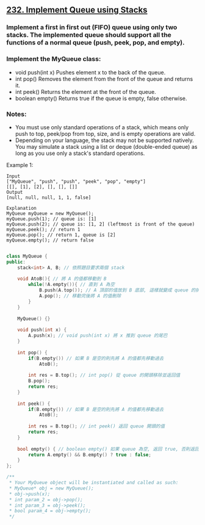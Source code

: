 ## [232. Implement Queue using Stacks](https://leetcode.com/problems/implement-queue-using-stacks/)


### Implement a first in first out (FIFO) queue using only two stacks. The implemented queue should support all the functions of a normal queue (push, peek, pop, and empty).

### Implement the MyQueue class:
 * void push(int x) Pushes element x to the back of the queue.
 * int pop() Removes the element from the front of the queue and returns it.
 * int peek() Returns the element at the front of the queue.
 * boolean empty() Returns true if the queue is empty, false otherwise.

### Notes:
 * You must use only standard operations of a stack, which means only push to top, peek/pop from top, size, and is empty operations are valid.
 * Depending on your language, the stack may not be supported natively. You may simulate a stack using a list or deque (double-ended queue) as long as you use only a stack's standard operations.
 
 
 Example 1:
```
Input
["MyQueue", "push", "push", "peek", "pop", "empty"]
[[], [1], [2], [], [], []]
Output
[null, null, null, 1, 1, false]

Explanation
MyQueue myQueue = new MyQueue();
myQueue.push(1); // queue is: [1]
myQueue.push(2); // queue is: [1, 2] (leftmost is front of the queue)
myQueue.peek(); // return 1
myQueue.pop(); // return 1, queue is [2]
myQueue.empty(); // return false
```


```c++

class MyQueue {
public:
    stack<int> A, B; // 依照題目要求兩個 stack
    
    void AtoB(){ // 將 A 的值都移動到 B
        while(!A.empty()){ // 直到 A 為空
            B.push(A.top()); // A 頂部的值放到 B 底部, 這樣就變成 queue 的排法了
            A.pop(); // 移動完後將 A 的值刪除
        }
    }
    
    MyQueue() {}
    
    void push(int x) {
        A.push(x); // void push(int x) 將 x 推到 queue 的尾巴
    }
    
    int pop() {
        if(B.empty()) // 如果 B 是空的則先將 A 的值都先移動過去
            AtoB();
        
        int res = B.top(); // int pop() 從 queue 的開頭移除並返回值
        B.pop();
        return res;
    }
    
    int peek() {
        if(B.empty()) // 如果 B 是空的則先將 A 的值都先移動過去
            AtoB();
        
        int res = B.top(); // int peek() 返回 queue 開頭的值
        return res;
    }
    
    bool empty() { // boolean empty() 如果 queue 為空, 返回 true, 否則返回 false
        return A.empty() && B.empty() ? true : false;
    }
};

/**
 * Your MyQueue object will be instantiated and called as such:
 * MyQueue* obj = new MyQueue();
 * obj->push(x);
 * int param_2 = obj->pop();
 * int param_3 = obj->peek();
 * bool param_4 = obj->empty();
 */
```
